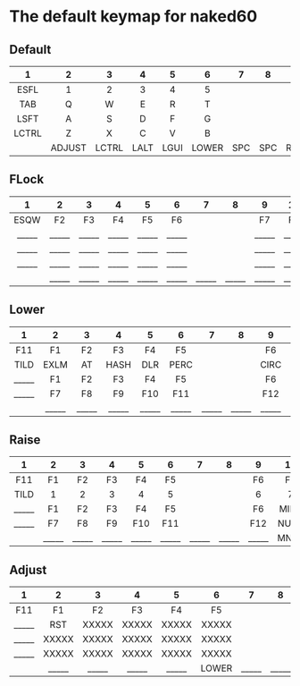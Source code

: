 # The default keymap for naked60

## Default
|  1   |  2   |  3   |  4   |  5   |  6   |  7   |  8   |  9   |  10  |  11  |  12  |  13  |  14  |
|:----:|:----:|:----:|:----:|:----:|:----:|:----:|:----:|:----:|:----:|:----:|:----:|:----:|:----:|
| ESFL |     1|     2|     3|     4|     5|      |      |     6|     7|     8|     9|     0|  BSPC|
|  TAB |     Q|     W|     E|     R|     T|      |      |     Y|     U|     I|     O|     P|  BSLS|
| LSFT |     A|     S|     D|     F|     G|      |      |     H|     J|     K|     L|  SCLN|  QUOT|
|LCTRL |     Z|     X|     C|     V|     B|      |      |     N|     M|  COMM|   DOT|  SLSH|   ENT|
|      |ADJUST| LCTRL|  LALT|  LGUI| LOWER|   SPC|   SPC| RAISE|  LEFT|  DOWN|    UP| RIGHT|      |



## FLock
|  1   |  2   |  3   |  4   |  5   |  6   |  7   |  8   |  9   |  10  |  11  |  12  |  13  |  14  |
|:----:|:----:|:----:|:----:|:----:|:----:|:----:|:----:|:----:|:----:|:----:|:----:|:----:|:----:|
|  ESQW|    F2|    F3|    F4|    F5|    F6|      |      |    F7|    F8|    F9|   F10|   F11| _____|
| _____| _____| _____| _____| _____| _____|      |      | _____| _____| _____| _____| _____| _____|
| _____| _____| _____| _____| _____| _____|      |      | _____| _____| _____| _____| _____| _____|
| _____| _____| _____| _____| _____| _____|      |      | _____| _____| _____| _____| _____| _____|
|      | _____| _____| _____| _____| _____| _____| _____| _____| _____| _____| _____| _____|      |


## Lower
|  1   |  2   |  3   |  4   |  5   |  6   |  7   |  8   |  9   |  10  |  11  |  12  |  13  |  14  |
|:----:|:----:|:----:|:----:|:----:|:----:|:----:|:----:|:----:|:----:|:----:|:----:|:----:|:----:|
|   F11|    F1|    F2|    F3|    F4|    F5|      |      |    F6|    F7|    F8|    F9|   F10|   F12|
|  TILD|  EXLM|    AT|  HASH|   DLR|  PERC|      |      |  CIRC|  AMPR|  ASTR|  LPRN|  RPRN|   DEL|
| _____|    F1|    F2|    F3|    F4|    F5|      |      |    F6|  UNDS|  PLUS|  LCBR|  RCBR|  PIPE|
| _____|    F7|    F8|  F9|     F10|   F11|      |      |   F12| SNUHS| SNUBS| _____| _____| _____|
|      | _____| _____| _____| _____| _____| _____| _____| _____|  MNXT|  VOLD|  VOLU|  MPLY|      |


## Raise
|  1   |  2   |  3   |  4   |  5   |  6   |  7   |  8   |  9   |  10  |  11  |  12  |  13  |  14  |
|:----:|:----:|:----:|:----:|:----:|:----:|:----:|:----:|:----:|:----:|:----:|:----:|:----:|:----:|
|   F11|    F1|    F2|    F3|    F4|    F5|      |      |    F6|    F7|    F8|    F9|   F10|   F12|
|  TILD|     1|     2|     3|     4|     5|      |      |     6|     7|     8|     9|     0|   DEL|
| _____|    F1|    F2|    F3|    F4|    F5|      |      |    F6|  MINS|   EQL|  LBRC|  RBRC|  BSLS|
| _____|    F7|    F8|    F9|   F10|   F11|      |      |   F12|  NUHS|  NUBS| _____| _____| _____|
|      | _____| _____| _____| _____| _____| _____| _____| _____|  MNXT|  VOLD|  VOLU|  MPLY|      |



## Adjust
|  1   |  2   |  3   |  4   |  5   |  6   |  7   |  8   |  9   |  10  |  11  |  12  |  13  |  14  |
|:----:|:----:|:----:|:----:|:----:|:----:|:----:|:----:|:----:|:----:|:----:|:----:|:----:|:----:|
|   F11|    F1|    F2|    F3|    F4|    F5|      |      |    F6|    F7|    F8|    F9|   F10|   F12|
| _____|   RST| XXXXX| XXXXX| XXXXX| XXXXX|      |      | XXXXX|  BTN1|  MS_U|  BTN2| XXXXX| APSCR|
| _____| XXXXX| XXXXX| XXXXX| XXXXX| XXXXX|      |      | XXXXX|  MS_L|  MS_D|  MS_R| XXXXX|  PSCR|
| _____| XXXXX| XXXXX| XXXXX| XXXXX| XXXXX|      |      | XXXXX| XXXXX| XXXXX| XXXXX| XXXXX|   CAD|
|      | _____| _____| _____| _____| LOWER| _____| _____| RAISE| _____| _____| _____| _____|      |

